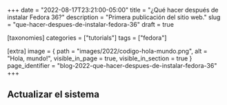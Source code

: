 +++
date = "2022-08-17T23:21:00-05:00"
title = "¿Qué hacer después de instalar Fedora 36?"
description = "Primera publicación del sitio web."
slug = "que-hacer-despues-de-instalar-fedora-36"
draft = true

[taxonomies]
    categories = ["tutorials"]
    tags = ["fedora"]

[extra]
    image = { path = "images/2022/codigo-hola-mundo.png", alt = "Hola, mundo!", visible_in_page = true, visible_in_section = true }
    page_identifier = "blog-2022-que-hacer-despues-de-instalar-fedora-36"
+++



<!-- more -->

## Actualizar el sistema